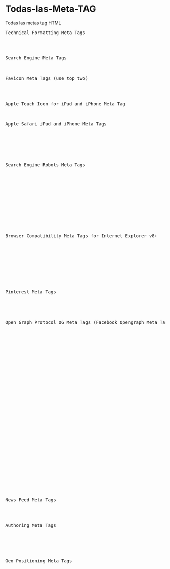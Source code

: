 # Todas-las-Meta-TAG
Todas las metas tag HTML

<pre>
Technical Formatting Meta Tags

<meta http-equiv="content-type" content="text/html;charset=utf-8">
<meta http-equiv="content-language" content="en">
<meta http-equiv="content-language" content="en-gb">
Search Engine Meta Tags

<meta name="keywords" content="meta tags, icra, favicons, apple touch icon, x-ua-compatible"> <!--no longer used by Google-->
<meta name="description" content="Meta Tags can inform search engines about the most relevant keywords used on the page, provide a short summary of the page contents and describe the formatting of the page such as the language it has been written in.">
Favicon Meta Tags (use top two)

<link rel="icon" href="http://www.example.com/favicon.ico" type="image/x-icon">
<link rel="shortcut icon" href="http://www.example.com/favicon.ico" type="image/x-icon">
<link rel="shortcut icon" href="http://www.example.com/favicon.ico" type="image/vnd.microsoft.icon"><!--The 2010 IANA standard but not supported in IE-->
Apple Touch Icon for iPad and iPhone Meta Tag

<link rel="apple-touch-icon" href="http://www.example.com/apple-touch-icon.png">
<link rel="apple-touch-icon-precomposed" href="http://www.example.com/apple-touch-icon.png"><!--prevents rendering-->
Apple Safari iPad and iPhone Meta Tags

<meta name="viewport" content="width = device-width">
<meta name="viewport" content="initial-scale = 1.0">
<meta name="viewport" content="width = 320, initial-scale = 2.3, user-scalable = no"><!--width is pixels, range 200 to 10000-->
<meta name="format-detection" content="telephone=no"> <!--disables automatic detection of possible phone numbers-->
<meta name="apple-mobile-web-app-capable" content="yes"><!--specifies full-screen mode-->
<meta name="apple-mobile-web-app-status-bar-style" content="black"><!--specify full-screen mode first-->
Search Engine Robots Meta Tags

<meta name="revisit-after" content="10 days">
<meta name="googlebot" content="noodp">
<meta name="msnbot" content="noodp">
<meta name="slurp" content="noodp, noydir"> <!--yahoo-->
<meta name="teoma" content="noodp"> <!--ask-->
<meta name="robots" content="noodp, noydir">
<meta name="robots" content="index, follow">
<meta name="robots" content="noindex, follow">
<meta name="robots" content="noindex, nofollow">
<meta name="robots" content="noarchive"> <!--don't cache-->
<meta name="robots" content="nosnippet"> <!--google doesn't show snippet-->
<meta name="robots" content="index, follow, noodp, noydir, noarchive">
Browser Compatibility Meta Tags for Internet Explorer v8+

<meta http-equiv="x-ua-compatible" content="ie=7"> <!--render Internet Explorer v7 standards mode regardless of doctype-->
<meta http-equiv="x-ua-compatible" content="ie=emulateie7"> <!--render according to doctype, standards is v7 and quirks is v5-->
<meta http-equiv="x-ua-compatible" content="ie=8"> <!--render Internet Explorer v8 standards mode regardless of doctype-->
<meta http-equiv="x-ua-compatible" content="ie=emulateie8"> <!--render according to doctype, standards is v8 and quirks is v5-->
<meta http-equiv="x-ua-compatible" content="ie=edge"> <!--render using latest version of Internet Explorer-->
<meta http-equiv="x-ua-compatible" content="ie=5"> <!--render using Internet Explorer v7 quirks mode, which is like v5-->
<meta http-equiv="x-ua-compatible" content="ie=5; ie=8"> <!--render using v8 if available, otherwise use v5 instead of v6 or v7-->
<meta http-equiv="x-ua-compatible" content="chrome=1"> <!--render using Chrome if available-->
<meta http-equiv="x-ua-compatible" content="ie=emulateie7; chrome=1"> <!--render Chrome if available or Internet Explorer v7-->
Pinterest Meta Tags

<meta name="pinterest" content="nopin"> <!--prevents sharing of content by Pinterest users-->
<meta property="og:title" content="Meta Tags"> <!--required for product pin-->
<meta property="og:price:amount" content="15.00"> <!--required for product pin--> <!--include decimal places-->
<meta property="og:price:currency" content="GBP"> <!--required for product pin-->
Open Graph Protocol OG Meta Tags (Facebook Opengraph Meta Tags)

<!DOCTYPE html PUBLIC "-//W3C//DTD XHTML+RDFa 1.0//EN" "http://www.w3.org/MarkUp/DTD/xhtml-rdfa-1.dtd">
<meta property="og:image" content="http://www.example.com/image.jpg"> <!--used for Facebook Share thumbnail-->
<meta property="og:image" content="http://www.example.com/image2.jpg"> <!--multiple og:image permitted-->
<meta property="og:title" content="Meta Tags">
<meta property="og:description" content="Meta Tags can inform search engines about the content of a web page">
<meta property="og:site_name" content="Quotes">
<meta property="og:url" content="http://www.example.com/web/page.htm">
<meta property="og:type" content="product"> <!--product, blog, website, book, movie, game, actor, see http://ogp.me/#types-->
<meta property="og:price:amount" content="15.00"> <!--include decimal places-->
<meta property="og:price:currency" content="GBP">
<meta property="og:availability" content="instock"> <!--instock/in stock/preorder/backorder/out of stock/discontinued-->
<meta property="og:brand" content="Acme"> <!--more tags at http://graph.facebook.com/schema/og/product-->
<meta property="og:latitude" content="50.97590">
<meta property="og:longitude" content="0.01722">
<meta property="og:street-address" content="3 Cricketfield">
<meta property="og:locality" content="Newick">
<meta property="og:region" content="East Sussex">
<meta property="og:postal-code" content="BN8 4LL">
<meta property="og:country-name" content="UK">
<meta property="og:email" content="email@example.com">
<meta property="og:phone_number" content="555 123 4567">
<meta property="og:fax_number" content="+44 555 123 4567">
<meta property="og:video" content="http://www.example.com/video.flv">
<meta property="og:video:height" content="640">
<meta property="og:video:width" content="385">
<meta property="og:video:type" content="application/x-shockwave-flash">
<meta property="og:audio" content="http://www.example.com/audio.mp3">
<meta property="og:audio:title" content="Song Title">
<meta property="og:audio:artist" content="Name of Band">
<meta property="og:audio:album" content="Album Title">
<meta property="og:audio:type" content="application/mp3">
<meta property="og:upc" content="885909367481"> <!--UPC EAN barcodes-->
<meta property="og:isbn" content="1873520786"> <!--book ISBN number-->
News Feed Meta Tags

<link rel="alternate" type="application/rss+xml" title="Example (Feedburner)" href="http://feeds.feedburner.com/example">
<link rel="alternate" type="application/atom+xml" title="Example (Atom 0.3)" href="http://www.example.com/atom.xml">
<link rel="alternate" type="application/rss+xml" title="Example (RSS 2.0)" href="http://www.example.com/rss.xml">
Authoring Meta Tags

<meta name="author" content="Quotes">
<meta name="publisher" content="www.quotes.uk.com">
<meta name="copyright" content="www.quotes.uk.com">
<meta name="host" content="www.quotes.uk.com">
<meta name="generator" content="Adobe Dreamweaver">
Geo Positioning Meta Tags

<meta name="geo.position" content="50.97590;0.01722">
<meta name="geo.region" content="GB">
<meta name="geo.placename" content="Newick, East Sussex, United Kingdom">
<meta name="ICBM" content="50.9759, 0.0172">
<meta name="DC.title" content="Quotes - Web Design and Web Hosting">

</pre>
